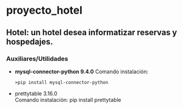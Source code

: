 # proyecto_hotel
<h2>Hotel: un hotel desea informatizar reservas y hospedajes.</h2>
<h3>Auxiliares/Utilidades</h3>
<ul>
    <li><b>mysql-connector-python 9.4.0</b>
    Comando instalación: <pre><code>>pip install mysql-connector-python</code></pre>
    </li>
    <li>prettytable 3.16.0</br>
    Comando instalación: pip install prettytable